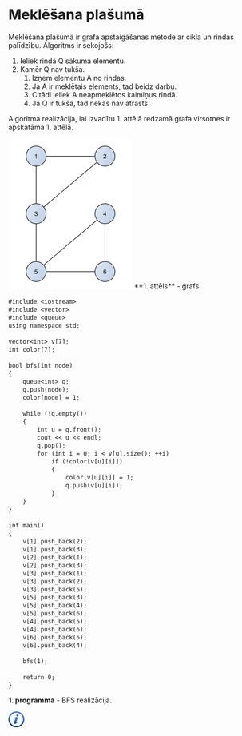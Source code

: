# Meklēšana plašumā

Meklēšana plašumā ir grafa apstaigāšanas metode ar cikla un rindas palīdzību. Algoritms ir sekojošs:

1. Ieliek rindā Q sākuma elementu.
1. Kamēr Q nav tukša.
    1. Izņem elementu A no rindas.
    1. Ja A ir meklētais elements, tad beidz darbu.
    1. Citādi ieliek A neapmeklētos kaimiņus rindā.
    1. Ja Q ir tukša, tad nekas nav atrasts.

Algoritma realizācija, lai izvadītu 1. attēlā redzamā grafa virsotnes ir apskatāma 1. attēlā.


<img alt="Grafs" src="/media/theory/dfs_graph.png" />
**1. attēls** - grafs.

```
#include <iostream>
#include <vector>
#include <queue>
using namespace std;

vector<int> v[7];
int color[7];

bool bfs(int node)
{
    queue<int> q;
    q.push(node);
    color[node] = 1;

    while (!q.empty())
    {
        int u = q.front();
        cout << u << endl;
        q.pop();
        for (int i = 0; i < v[u].size(); ++i)
            if (!color[v[u][i]])
            {
                color[v[u][i]] = 1;
                q.push(v[u][i]);
            }
    }
}

int main()
{
    v[1].push_back(2);
    v[1].push_back(3);
    v[2].push_back(1);
    v[2].push_back(3);
    v[3].push_back(1);
    v[3].push_back(2);
    v[3].push_back(5);
    v[5].push_back(3);
    v[5].push_back(4);
    v[5].push_back(6);
    v[4].push_back(5);
    v[4].push_back(6);
    v[6].push_back(5);
    v[6].push_back(4);

    bfs(1);

    return 0;
}
```

**1. programma** - BFS realizācija.



<a href="http://en.wikipedia.org/wiki/Breadth-first_search" target="_blank">![Vairāk informācija](/media/theory/information.png)</a>